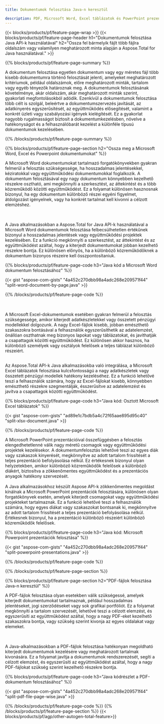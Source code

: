 ```yaml
---
title: Dokumentumok felosztása Java-n keresztül 

description: PDF, Microsoft Word, Excel táblázatok és PowerPoint prezentációk felosztása Java alkalmazásán keresztül. A dokumentum felosztása oldalszám vagy valamilyen előre meghatározott minta alapján.
---
```


{{< blocks/products/pf/feature-page-wrap >}}
{{< blocks/products/pf/feature-page-header h1="Dokumentumok felosztása Java API-k használatával" h2="Ossza fel bármelyik fájlt több fájlra oldalszám vagy valamilyen meghatározott minta alapján a Aspose.Total for Java használatával." >}}

{{% blocks/products/pf/feature-page-summary %}}

A dokumentum felosztása egyetlen dokumentum vagy egy méretes fájl több kisebb dokumentumra történő felosztását jelenti, amelyeket meghatározott kritériumok, például oldalszámok, előre meghatározott minták, tartalom vagy egyéb tényezők határoznak meg. A dokumentumok felosztásának követelménye, akár oldalszám, akár meghatározott minták szerint, gyakorlati megfontolásokból adódik. Ezenkívül a dokumentumok felosztása több célt is szolgál, beleértve a dokumentumszervezés javítását, az adatkinyerés egyszerűsítését, az együttműködés elősegítését, valamint a konkrét üzleti vagy szabályozási igények kielégítését. Ez a gyakorlat nagyobb rugalmasságot biztosít a dokumentumkezelésben, növelve a hatékonyságot és a felhasználóbarát kezelést a különféle típusú dokumentumok kezelésében.

{{% /blocks/products/pf/feature-page-summary  %}}

{{% blocks/products/pf/feature-page-section  h2="Ossza meg a Microsoft Word, Excel és Powerpoint dokumentumokat" %}}

A Microsoft Word dokumentumokat tartalmazó forgatókönyvekben gyakran felmerül a felosztás szükségessége, ha hosszadalmas jelentésekkel, kéziratokkal vagy együttműködési dokumentumokkal foglalkozik. A dokumentum felosztásával egy nagy dokumentum könnyebben kezelhető részekre osztható, ami megkönnyíti a szerkesztést, az áttekintést és a több közreműködő közötti együttműködést. Ez a folyamat különösen hasznosnak bizonyul, ha egy dokumentum különböző részei egyéni figyelmet, átdolgozást igényelnek, vagy ha konkrét tartalmat kell kivonni a célzott elemzéshez. 

<br /><br />
A Java alkalmazásokban a Aspose.Total for Java API-k használatával a Microsoft Word dokumentumok felosztása felbecsülhetetlen értékűnek bizonyul a hosszadalmas jelentések vagy együttműködési projektek kezelésében. Ez a funkció megkönnyíti a szerkesztést, az áttekintést és az együttműködést azáltal, hogy a kiterjedt dokumentumokat jobban kezelhető részekre bontja. Ez különösen előnyös, ha a különböző közreműködőknek a dokumentum bizonyos részeire kell összpontosítaniuk.


{{% blocks/products/pf/feature-page-code h3="Java kód a Microsoft Word dokumentum felosztásához" %}}

{{< gist "aspose-com-gists" "4a452c270dbb98a4adc268e209571f44" "split-word-document-by-page.java" >}}

{{% /blocks/products/pf/feature-page-code  %}}

<br /><br />
A Microsoft Excel-dokumentumok esetében gyakran felmerül a felosztás szükségessége, amikor kiterjedt adatkészletekkel vagy összetett pénzügyi modellekkel dolgozunk. A nagy Excel-fájlok kisebb, jobban emészthető szakaszokra bontásával a felhasználók egyszerűsíthetik az adatelemzést, önállóan oszthatnak meg bizonyos lapokat vagy táblázatokat, és javíthatják a csapattagok közötti együttműködést. Ez különösen akkor hasznos, ha különböző személyek vagy osztályok felelősek a teljes táblázat különböző részeiért.
<br /><br />

Az Aspose.Total API-k Java alkalmazásokba való integrálása, a Microsoft Excel táblázatok felosztása kulcsfontosságú a nagy adatkészletek vagy összetett pénzügyi modellek hatékony kezeléséhez. Ez a funkció lehetővé teszi a felhasználók számára, hogy az Excel-fájlokat kisebb, könnyebben emészthető részekre szegmentálják, ésszerűsítve az adatelemzést és javítva a csapattagok közötti együttműködést.

{{% blocks/products/pf/feature-page-code h3="Java kód: Osztott Microsoft Excel táblázatok" %}}

{{< gist "aspose-com-gists" "ad89e1c7bdb5a4c72f65aae895d95c40" "split-xlsx-document.java" >}}

{{% /blocks/products/pf/feature-page-code  %}}

A Microsoft PowerPoint prezentációival összefüggésben a felosztás elengedhetetlenné válik nagy méretű csomagok vagy együttműködési projektek kezelésekor. A dokumentumfelosztás lehetővé teszi az egyes diák vagy szakaszok kinyerését, megkönnyítve az adott tartalom frissítését a teljes prezentáció befolyásolása nélkül. Ez értékesnek bizonyul olyan helyzetekben, amikor különböző közreműködők felelősek a különböző diákért, biztosítva a zökkenőmentes együttműködést és a prezentációs anyagok hatékony szervezését. <br /><br />
A Java alkalmazásokhoz készült Aspose API-k zökkenőmentes megoldást kínálnak a Microsoft PowerPoint prezentációk felosztására, különösen olyan forgatókönyvek esetén, amelyek kiterjedt csomagokat vagy együttműködési projekteket tartalmaznak. Ez a funkció lehetővé teszi a felhasználók számára, hogy egyes diákat vagy szakaszokat bontsanak ki, megkönnyítve az adott tartalom frissítését a teljes prezentáció befolyásolása nélkül. Értékesnek bizonyul, ha a prezentáció különböző részeiért különböző közreműködők felelősek.

{{% blocks/products/pf/feature-page-code h3="Java kód: Microsoft Powerpoint prezentációk felosztása" %}}

{{< gist "aspose-com-gists" "4a452c270dbb98a4adc268e209571f44" "split-powerpoint-presentations.java" >}}

{{% /blocks/products/pf/feature-page-code  %}}

{{% /blocks/products/pf/feature-page-section %}}

{{% blocks/products/pf/feature-page-section  h2="PDF-fájlok felosztása Java-n keresztül" %}}

A PDF-fájlok felosztása olyan esetekben válik szükségessé, amelyek kiterjedt dokumentumokat tartalmaznak, például hosszadalmas jelentéseket, jogi szerződéseket vagy sok grafikai portfóliót. Ez a folyamat megkönnyíti a tartalom szervezését, lehetővé teszi a célzott elemzést, és egyszerűsíti az együttműködést azáltal, hogy a nagy PDF-eket kezelhető szakaszokra bontja, vagy szükség szerint kivonja az egyes oldalakat vagy elemeket.

<br /><br />
A Java-alkalmazásokban a PDF-fájlok felosztása hatékonyan megoldható kiterjedt dokumentumok kezelésére vagy meghatározott tartalmak kivonására. Ez a folyamat javítja a dokumentumok rendszerezését, segíti a célzott elemzést, és egyszerűsíti az együttműködést azáltal, hogy a nagy PDF-fájlokat szükség szerint kezelhető részekre bontja.

{{% blocks/products/pf/feature-page-code h3="Java kódrészlet a PDF-dokumentum felosztásához" %}}

{{< gist "aspose-com-gists" "4a452c270dbb98a4adc268e209571f44" "split-pdf-file-page-wise.java" >}}

{{% /blocks/products/pf/feature-page-code  %}}
{{% /blocks/products/pf/feature-page-section %}}
{{< blocks/products/pf/agp/other-autogen-total-feature>}}